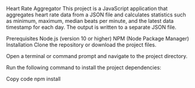 Heart Rate Aggregator
This project is a JavaScript application that aggregates heart rate data from a JSON file and calculates statistics such as minimum, maximum, median beats per minute, and the latest data timestamp for each day. The output is written to a separate JSON file.

Prerequisites
Node.js (version 10 or higher)
NPM (Node Package Manager)
Installation
Clone the repository or download the project files.

Open a terminal or command prompt and navigate to the project directory.

Run the following command to install the project dependencies:

Copy code
npm install